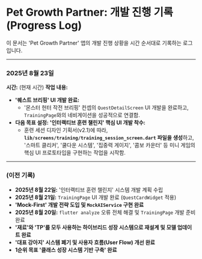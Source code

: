 # Pet Growth Partner: 개발 진행 기록 (Progress Log)

이 문서는 'Pet Growth Partner' 앱의 개발 진행 상황을 시간 순서대로 기록하는 로그입니다.

---

### **2025년 8월 23일**

**시간:** (현재 시간)
**작업 내용:**
- **'퀘스트 브리핑' UI 개발 완료:**
    - '몬스터 헌터 작전 브리핑' 컨셉의 `QuestDetailScreen` UI 개발을 완료하고, `TrainingPage`와의 네비게이션을 성공적으로 연결함.
- **다음 목표 설정: '인터랙티브 훈련 챌린지' 핵심 UI 개발 착수:**
    - 훈련 세션 디자인 기획서(v2.1)에 따라, **`lib/screens/training/training_session_screen.dart` 파일을 생성**하고, '스마트 클리커', '쿨다운 시스템', '집중력 게이지', '콤보 카운터' 등 미니 게임의 핵심 UI 프로토타입을 구현하는 작업을 시작함.

---

### **(이전 기록)**
- **2025년 8월 22일:** '인터랙티브 훈련 챌린지' 시스템 개발 계획 수립
- **2025년 8월 21일:** `TrainingPage` UI 개발 완료 (`QuestCardWidget` 적용)
- **'Mock-First' 개발 전략 도입 및 `MockAIService` 구현 완료**
- **2025년 8월 20일:** `flutter analyze` 오류 전체 해결 및 `TrainingPage` 개발 준비 완료
- **'재료'와 'TP'를 모두 사용하는 하이브리드 성장 시스템으로 재설계 및 모델 업데이트 완료**
- **'대표 강아지' 시스템 폐기 및 사용자 흐름(User Flow) 개선 완료**
- **1순위 목표 '클래스 성장 시스템 기반 구축' 완료**
